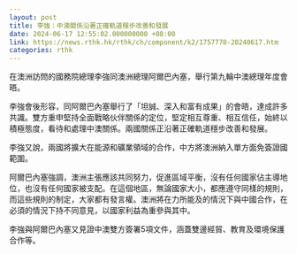 ```yaml
---
layout: post
title: 李強：中澳關係沿著正確軌道穩步改善和發展
date: 2024-06-17 12:55:02.000000000 +08:00
link: https://news.rthk.hk/rthk/ch/component/k2/1757770-20240617.htm
categories: rthk
---
```


在澳洲訪問的國務院總理李強同澳洲總理阿爾巴內塞，舉行第九輪中澳總理年度會晤。

李強會後形容，同阿爾巴內塞舉行了「坦誠、深入和富有成果」的會晤，達成許多共識。雙方重申堅持全面戰略伙伴關係的定位，堅定相互尊重、相互信任，始終以積極態度，看待和處理中澳關係。兩國關係正沿著正確軌道穩步改善和發展。

李強又說，兩國將擴大在能源和礦業領域的合作，中方將澳洲納入單方面免簽證國範圍。

阿爾巴內塞強調，澳洲主張應該共同努力，促進區域平衡，沒有任何國家佔主導地位，也沒有任何國家被支配。在這個地區，無論國家大小，都應遵守同樣的規則，而這些規則的制定，大家都有發言權。澳洲將在力所能及的情況下與中國合作，在必須的情況下持不同意見，以國家利益為重參與其中。

李強與阿爾巴內塞又見證中澳雙方簽署5項文件，涵蓋雙邊經貿、教育及環境保護合作等。
